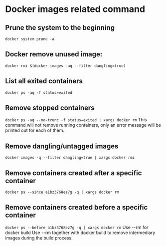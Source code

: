 # Docker images related command

## Prune the system to the beginning

```docker system prune -a```

## Docker remove unused image:
```docker rmi $(docker images -aq --filter dangling=true)```

## List all exited containers
`docker ps -aq -f status=exited`

## Remove stopped containers
`docker ps -aq --no-trunc -f status=exited | xargs docker rm`
This command will not remove running containers, only an error message will be printed out for each of them.

## Remove dangling/untagged images
`docker images -q --filter dangling=true | xargs docker rmi`

## Remove containers created after a specific container
`docker ps --since a1bz3768ez7g -q | xargs docker rm`

## Remove containers created before a specific container
`docker ps --before a1bz3768ez7g -q | xargs docker rm`
Use --rm for docker build
Use --rm together with docker build to remove intermediary images during the build process.

